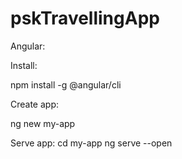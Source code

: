 # pskTravellingApp

Angular:

Install: 

npm install -g @angular/cli

Create app:

ng new my-app

Serve app:
cd my-app
ng serve --open